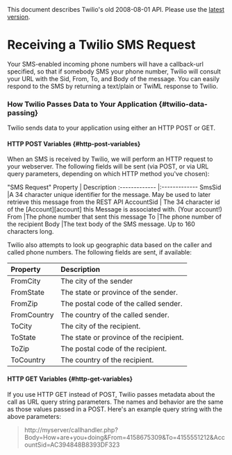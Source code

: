 <div id="version-info" class="alert">
    This document describes Twilio's old 2008-08-01 API. Please use the 
    <a href="/docs/api/twiml">latest version</a>.
</div>

# Receiving a Twilio SMS Request

Your SMS-enabled incoming phone numbers will have a callback-url specified, so
that if somebody SMS your phone number, Twilio will consult your URL with the
Sid, From, To, and Body of the message. You can easily respond to the SMS by
returning a text/plain or TwiML response to Twilio.

### How Twilio Passes Data to Your Application {#twilio-data-passing}

Twilio sends data to your application using either an HTTP POST or GET.

#### HTTP POST Variables {#http-post-variables}

When an SMS is received by Twilio, we will perform an HTTP request to your webserver. The following fields will be sent (via POST, or via URL query parameters, depending on which HTTP method you've chosen):

"SMS Request"
Property  | Description
:-------------	|:-------------
SmsSid	|A 34 character unique identifier for the message. May be used to later retrieve this message from the REST API
AccountSid 	 | The 34 character id of the [Account][account] this Message is associated with. (Your account!) 
From            |The phone number that sent this message
To              |The phone number of the recipient
Body            |The text body of the SMS message. Up to 160 characters long.

Twilio also attempts to look up geographic data based on the caller and called phone numbers. The following fields are sent, if available:

Property  | Description
:-------------	|:-------------
FromCity |  The city of the sender
FromState |  The state or province of the sender.
FromZip |  The postal code of the called sender.
FromCountry |  The country of the called sender.
ToCity |  The city of the recipient.
ToState |  The state or province of the recipient.
ToZip |  The postal code of the recipient.
ToCountry |  The country of the recipient.

#### HTTP GET Variables {#http-get-variables}

If you use HTTP GET instead of POST, Twilio passes metadata about the call as URL query string parameters. The names and behavior are the same as those values passed in a POST. Here's an example query string with the above parameters:

> http://myserver/callhandler.php?Body=How+are+you+doing&From=4158675309&To=4155551212&AccountSid=AC394848B8393DF323 

